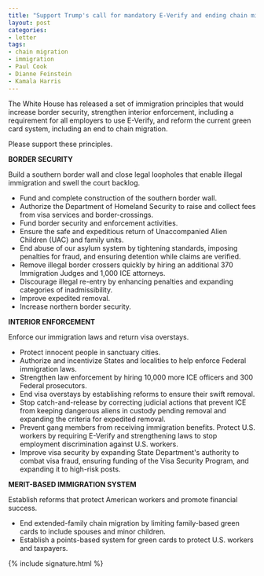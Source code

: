 ```yaml
---
title: "Support Trump's call for mandatory E-Verify and ending chain migration"
layout: post
categories:
- letter
tags:
- chain migration
- immigration
- Paul Cook
- Dianne Feinstein
- Kamala Harris
---
```


The White House has released a set of immigration principles that would increase border security, strengthen interior enforcement, including a requirement for all employers to use E-Verify, and reform the current green card system, including an end to chain migration.

Please support these principles.

**BORDER SECURITY**

Build a southern border wall and close legal loopholes that enable illegal immigration and swell the court backlog.

- Fund and complete construction of the southern border wall.
- Authorize the Department of Homeland Security to raise and collect fees from visa services and border-crossings.
- Fund border security and enforcement activities.
- Ensure the safe and expeditious return of Unaccompanied Alien Children (UAC) and family units.
- End abuse of our asylum system by tightening standards, imposing penalties for fraud, and ensuring detention while claims are verified.
- Remove illegal border crossers quickly by hiring an additional 370 Immigration Judges and 1,000 ICE attorneys.
- Discourage illegal re-entry by enhancing penalties and expanding categories of inadmissibility.
- Improve expedited removal.
- Increase northern border security.

**INTERIOR ENFORCEMENT**

Enforce our immigration laws and return visa overstays.

- Protect innocent people in sanctuary cities.
- Authorize and incentivize States and localities to help enforce Federal immigration laws.
- Strengthen law enforcement by hiring 10,000 more ICE officers and 300 Federal prosecutors.
- End visa overstays by establishing reforms to ensure their swift removal.
- Stop catch-and-release by correcting judicial actions that prevent ICE from keeping dangerous aliens in custody pending removal and expanding the criteria for expedited removal.
- Prevent gang members from receiving immigration benefits.
    Protect U.S. workers by requiring E-Verify and strengthening laws to stop employment discrimination against U.S. workers.
- Improve visa security by expanding State Department's authority to combat visa fraud, ensuring funding of the Visa Security Program, and expanding it to high-risk posts.

**MERIT-BASED IMMIGRATION SYSTEM**

Establish reforms that protect American workers and promote financial success.

- End extended-family chain migration by limiting family-based green cards to include spouses and minor children.
- Establish a points-based system for green cards to protect U.S. workers and taxpayers.

{% include signature.html %}
